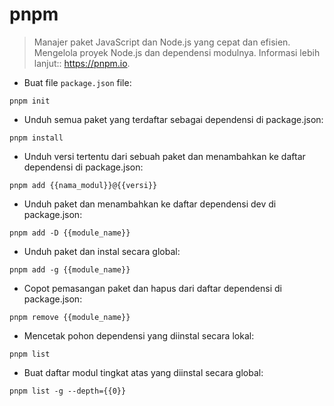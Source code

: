 # pnpm

> Manajer paket JavaScript dan Node.js yang cepat dan efisien.
> Mengelola proyek Node.js dan dependensi modulnya.
> Informasi lebih lanjut:: <https://pnpm.io>.

- Buat file `package.json` file:

`pnpm init`

- Unduh semua paket yang terdaftar sebagai dependensi di package.json:

`pnpm install`

- Unduh versi tertentu dari sebuah paket dan menambahkan ke daftar dependensi di package.json:

`pnpm add {{nama_modul}}@{{versi}}`

- Unduh paket dan menambahkan ke daftar dependensi dev di package.json:

`pnpm add -D {{module_name}}`

- Unduh paket dan instal secara global:

`pnpm add -g {{module_name}}`

- Copot pemasangan paket dan hapus dari daftar dependensi di package.json:

`pnpm remove {{module_name}}`

- Mencetak pohon dependensi yang diinstal secara lokal:

`pnpm list`

- Buat daftar modul tingkat atas yang diinstal secara global:

`pnpm list -g --depth={{0}}`
